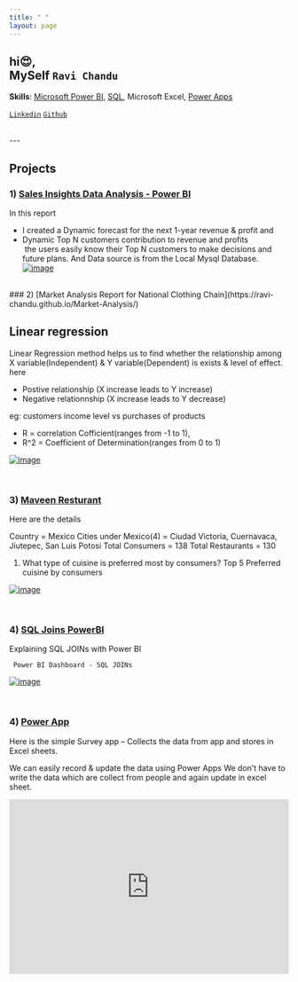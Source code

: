 ```yaml
---
title: " "
layout: page
---
```



  
## hi😍, <br> MySelf  **` Ravi Chandu `** 
 
**Skills**:  [Microsoft Power BI](https://ravi-chandu.github.io/Power-BI/),  [SQL](https://ravi-chandu.github.io/Sql/), Microsoft Excel, [Power Apps](https://ravi-chandu.github.io/Power-Apps/)
<br>

[`Linkedin`](https://www.linkedin.com/in/ravichandu1/)   [`Github`](https://github.com/ravi-chandu)

<br/>
---

## Projects 


### 1) [Sales Insights Data Analysis - Power BI](https://ravi-chandu.github.io/sales-Analysis/) <br>
In this report 
- I created a Dynamic forecast for the next 1-year revenue & profit and 
- Dynamic Top N customers contribution to revenue and profits <br>
 the users easily know their Top N customers to make decisions and future plans. And Data source is from the Local Mysql Database.
[![image](https://user-images.githubusercontent.com/92777166/139744332-5a42a730-5603-40ca-9f28-d92ad0f8899a.png)](https://ravi-chandu.github.io/sales-Analysis/)

<br/>
### 2) [Market Analysis Report for National Clothing Chain](https://ravi-chandu.github.io/Market-Analysis/)

## Linear regression
Linear Regression method helps us to find whether the relationship among X variable(Independent) & Y variable(Dependent) is exists & level of effect.
here 
- Postive relationship (X increase leads to Y increase)
- Negative relationnship (X increase leads to Y decrease)

eg: customers income level vs purchases of products

- R = correlation Cofficient(ranges from -1 to 1),
- R^2 = Coefficient of Determination(ranges from 0 to 1)

[![image](https://user-images.githubusercontent.com/92777166/139744702-7bc20c1d-bf3f-4f83-b5d2-3041a05f7414.png)](https://ravi-chandu.github.io/Market-Analysis/)

<br/>

### 3) [Maveen Resturant](https://ravi-chandu.github.io/Maveen-resturant/)
Here are the details

Country = Mexico
Cities under Mexico(4) = Ciudad Victoria, Cuernavaca, Jiutepec, San Luis Potosi
Total Consumers = 138
Total Restaurants = 130


1) What type of cuisine is preferred most by consumers?
Top 5 Preferred cuisine by consumers

[![image](https://user-images.githubusercontent.com/92777166/139804755-855de55a-c24e-471f-b240-1319030be0b4.png)](https://ravi-chandu.github.io/Maveen-resturant/)

<br/>

### 4) [SQL Joins PowerBI](https://ravi-chandu.github.io/SQL-Joins-Power-BI/)

Explaining SQL JOINs with Power BI

` Power BI Dashboard - SQL JOINs`

[![image](https://user-images.githubusercontent.com/92777166/139804865-285765de-0ebb-40dd-8e2f-6d26cf4d4b92.png)](https://ravi-chandu.github.io/SQL-Joins-Power-BI/)

<br/>

### 4) [Power App](https://ravi-chandu.github.io/Simple-Survey-app/)

Here is the simple Survey app – Collects the data from app and stores in Excel sheets.

We can easily record & update the data using Power Apps We don’t have to write the data which are collect from people and again update in excel sheet.

<iframe src="https://docs.google.com/presentation/d/e/2PACX-1vTuZnGcCJtwHLjCnwDMH5psCiBBD7RP7r2FjMvjHLCnxddGpvucnPku54HDvzACS59vQV29Pe_Y7oPm/embed?start=true&loop=true&delayms=3000" height="315" width="100%" allowfullscreen="" frameborder="0"></iframe>



